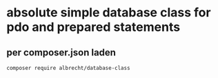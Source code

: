 # absolute simple database class for pdo and prepared statements

## per composer.json laden

```
composer require albrecht/database-class
```
